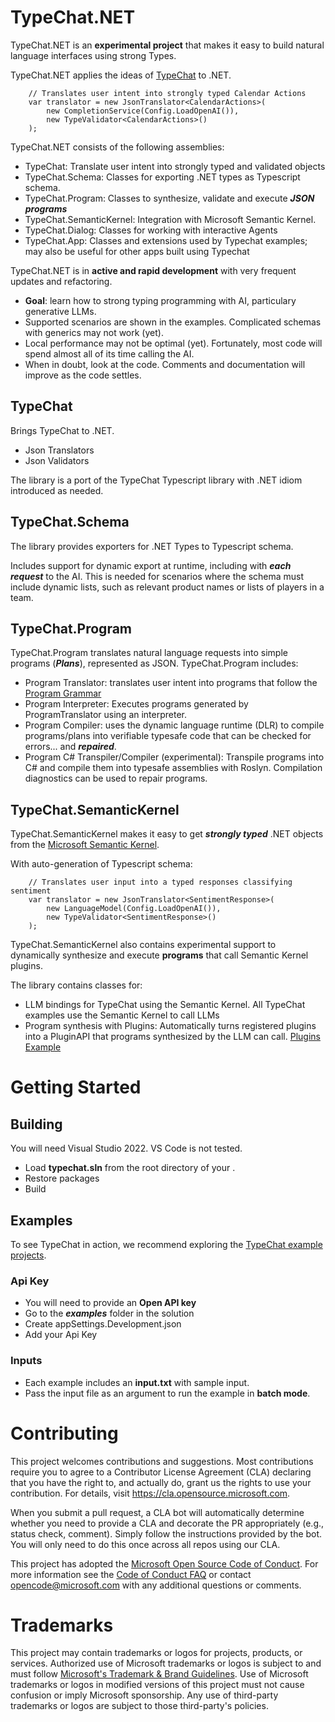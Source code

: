 # TypeChat.NET

TypeChat.NET is an **experimental project** that makes it easy to build natural language interfaces using strong Types. 

TypeChat.NET applies the ideas of [TypeChat](https://github.com/microsoft/TypeChat) to .NET. 

        // Translates user intent into strongly typed Calendar Actions
        var translator = new JsonTranslator<CalendarActions>(
            new CompletionService(Config.LoadOpenAI()),
            new TypeValidator<CalendarActions>()
        );

TypeChat.NET consists of the following assemblies:
* TypeChat: Translate user intent into strongly typed and validated objects
* TypeChat.Schema: Classes for exporting .NET types as Typescript schema. 
* TypeChat.Program: Classes to synthesize, validate and execute ***JSON programs*** 
* TypeChat.SemanticKernel: Integration with Microsoft Semantic Kernel. 
* TypeChat.Dialog: Classes for working with interactive Agents
* TypeChat.App: Classes and extensions used by Typechat examples; may also be useful for other apps built using Typechat

TypeChat.NET is in **active and rapid development** with very frequent updates and refactoring. 
- **Goal**: learn how to strong typing programming with AI, particulary generative LLMs. 
- Supported scenarios are shown in the examples. Complicated schemas with generics may not work (yet). 
- Local performance may not be optimal (yet). Fortunately, most code will spend almost all of its time calling the AI.
- When in doubt, look at the code. Comments and documentation will improve as the code settles. 


## TypeChat ##
Brings TypeChat to .NET.
- Json Translators
- Json Validators

The library is a port of the TypeChat Typescript library with .NET idiom introduced as needed. 

## TypeChat.Schema ##
The library provides exporters for .NET Types to Typescript schema. 

Includes support for dynamic export at runtime, including with ***each request*** to the AI. This is needed for scenarios where the schema must include dynamic lists, such as relevant product names or lists of players in a team.

## TypeChat.Program ##
TypeChat.Program translates natural language requests into simple programs (***Plans***), represented as JSON. TypeChat.Program includes:
- Program Translator: translates user intent into programs that follow the [Program Grammar](src/typechat.program/ProgramSchema.ts)
- Program Interpreter: Executes programs generated by ProgramTranslator using an interpreter.
- Program Compiler: uses the dynamic language runtime (DLR) to compile programs/plans into verifiable typesafe code that can be checked for errors... and ***repaired***. 
- Program C# Transpiler/Compiler (experimental): Transpile programs into C# and compile them into typesafe assemblies with Roslyn. Compilation diagnostics can be used to repair programs.  

## TypeChat.SemanticKernel ##
TypeChat.SemanticKernel makes it easy to get ***strongly typed*** .NET objects from the [Microsoft Semantic Kernel](https://github.com/microsoft/semantic-kernel).

With auto-generation of Typescript schema:

        // Translates user input into a typed responses classifying sentiment
        var translator = new JsonTranslator<SentimentResponse>(
            new LanguageModel(Config.LoadOpenAI()),
            new TypeValidator<SentimentResponse>()
        );

TypeChat.SemanticKernel also contains experimental support to dynamically synthesize and execute **programs** that call Semantic Kernel plugins. 

The library contains classes for:
* LLM bindings for TypeChat using the Semantic Kernel. All TypeChat examples use the Semantic Kernel to call LLMs
* Program synthesis with Plugins: Automatically turns registered plugins into a PluginAPI that programs synthesized by the LLM can call. [Plugins Example](examples/Plugins/Program.cs)

# Getting Started 
## Building
You will need Visual Studio 2022. VS Code is not tested. 
* Load **typechat.sln** from the root directory of your . 
* Restore packages
* Build

## Examples

To see TypeChat in action, we recommend exploring the [TypeChat example projects](./examples). 

### Api Key
- You will need to provide an **Open API key**
- Go to the ***examples*** folder in the solution
- Create appSettings.Development.json
- Add your Api Key

### Inputs
- Each example includes an **input.txt** with sample input. 
- Pass the input file as an argument to run the example in **batch mode**. 

# Contributing

This project welcomes contributions and suggestions.  Most contributions require you to agree to a
Contributor License Agreement (CLA) declaring that you have the right to, and actually do, grant us
the rights to use your contribution. For details, visit https://cla.opensource.microsoft.com.

When you submit a pull request, a CLA bot will automatically determine whether you need to provide
a CLA and decorate the PR appropriately (e.g., status check, comment). Simply follow the instructions
provided by the bot. You will only need to do this once across all repos using our CLA.

This project has adopted the [Microsoft Open Source Code of Conduct](https://opensource.microsoft.com/codeofconduct/).
For more information see the [Code of Conduct FAQ](https://opensource.microsoft.com/codeofconduct/faq/) or
contact [opencode@microsoft.com](mailto:opencode@microsoft.com) with any additional questions or comments.

# Trademarks

This project may contain trademarks or logos for projects, products, or services. Authorized use of Microsoft 
trademarks or logos is subject to and must follow 
[Microsoft's Trademark & Brand Guidelines](https://www.microsoft.com/en-us/legal/intellectualproperty/trademarks/usage/general).
Use of Microsoft trademarks or logos in modified versions of this project must not cause confusion or imply Microsoft sponsorship.
Any use of third-party trademarks or logos are subject to those third-party's policies.

